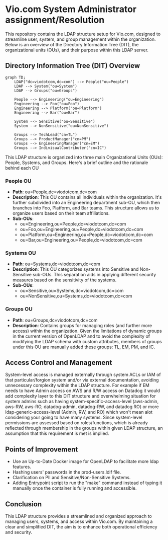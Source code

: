 # Vio.com System Administrator assignment/Resolution

This repository contains the LDAP structure setup for Vio.com, designed to streamline user, system, and group management within the organization. Below is an overview of the Directory Information Tree (DIT), the organizational units (OUs), and their purpose within this LDAP server.

## Directory Information Tree (DIT) Overview

```mermaid
graph TD;
    LDAP("dc=viodotcom,dc=com") --> People("ou=People")
    LDAP --> System("ou=System")
    LDAP --> Groups("ou=Groups")

    People --> Engineering("ou=Engineering")
    Engineering --> Foo("ou=Foo")
    Engineering --> Platform("ou=Platform")
    Engineering --> Bar("ou=Bar")

    System --> Sensitive("ou=Sensitive")
    System --> NonSensitive("ou=NonSensitive")

    Groups --> TechLead("cn=TL")
    Groups --> ProductManager("cn=PM")
    Groups --> EngineeringManager("cn=EM")
    Groups --> IndivisualContributer("cn=IC")
```

This LDAP structure is organized into three main Organizational Units (OUs): People, Systems, and Groups. Here's a brief outline and the rationale behind each OU
### People OU
* **Path**: ou=People,dc=viodotcom,dc=com
* **Description**: This OU contains all individuals within the organization. It's further subdivided into an Engineering department sub-OU, which then branches into Foo, Platform, and Bar teams. This structure allows us to organize users based on their team affiliations.
* **Sub-OUs**:
     * ou=Engineering,ou=People,dc=viodotcom,dc=com
     * ou=Foo,ou=Engineering,ou=People,dc=viodotcom,dc=com
     * ou=Platform,ou=Engineering,ou=People,dc=viodotcom,dc=com
     * ou=Bar,ou=Engineering,ou=People,dc=viodotcom,dc=com

### Systems OU
* **Path**: ou=Systems,dc=viodotcom,dc=com
* **Description**: This OU categorizes systems into Sensitive and Non-Sensitive sub-OUs. This separation aids in applying different security measures based on the sensitivity of the systems.
* **Sub-OUs**:
     * ou=Sensitive,ou=Systems,dc=viodotcom,dc=com
     * ou=NonSensitive,ou=Systems,dc=viodotcom,dc=com

### Groups OU
* **Path**: ou=Groups,dc=viodotcom,dc=com
* **Description**: Contains groups for managing roles (and further more access) within the organization. Given the limitations of dynamic groups in the current version of OpenLDAP and to avoid the complexity of modifying the LDAP schema with custom attributes, members of groups under this OU are manually added these groups: TL, EM, PM, and IC.

## Access Control and Management
System-level access is managed externally through system ACLs or IAM of that particular/forgion system and/or via external documentation, avoiding unnecessary complexity within the LDAP structure. For example if EM needs to have Admin access on AWS and R/W access on Datadog it would add complexity layer to this DIT structure and overwhelming situation for system admins such as having system-specific-access-level (aws-admin, aws-RW, aws-RO, datadog-admin, datadog-RW, and datadog RO) or more ldap-generic-access-level (Admin, RW, and RO) which won't mean alot considering your going to have many systems. Since system-level permissions are assessed based on roles/functions, which is already reflected through membership in the groups within given LDAP structure, an assumption that this requirement is met is implied.

## Points of Improvement
* Use an Up-to-Date Docker image for OpenLDAP to facilitate more ldap features.
* Hashing users' passwords in the prod-users.ldif file.
* Clarification on PII and Sensitive/Non-Sensitive Systems.
* Adding Entrypoint script to run the "make" command instead of typing it manually once the container is fully running and accessible. 

## Conclusion
This LDAP structure provides a streamlined and organized approach to managing users, systems, and access within Vio.com. By maintaining a clear and simplified DIT, the aim is to enhance both operational efficiency and security.
